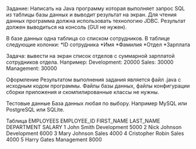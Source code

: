 Задание:
Написать на Java программу которая выполняет запрос SQL из таблицы базы данных и выводит результат на экран.
Для чтения данных программа должна использовать технологию JDBC.
Результат должен выводиться на консоль (GUI не нужен).

В базе данных одна таблица со списком сотрудников. В таблице следующие колонки:
*ID сотрудника
*Имя
*Фамилия
*Отдел
*Зарплата

Задача: вывести на экран список отделов с суммарной зарплатой сотрудников отдела. Например:
Development: 20000
Sales: 30000
Management: 30000

Оформление
Результатом выполнения задания является файл .java с исходным кодом программы.
Файлы базы данных, файлы конфигурации сборки приложения и скомпилированные классы не нужны.

Тестовые данные
База данных любая по выбору. Например MySQL или PostgreSQL или SQLite.

Таблица EMPLOYEES
EMPLOYEE_ID	FIRST_NAME	LAST_NAME	DEPARTMENT	SALARY
1	John	Smith	Development	5000
2	Nick	Johnson	Development	6000
3	Mary	Johnson	Sales	4000
4	Cristopher	Robin	Sales	4000
5	Harry	Gates	Management	8000
